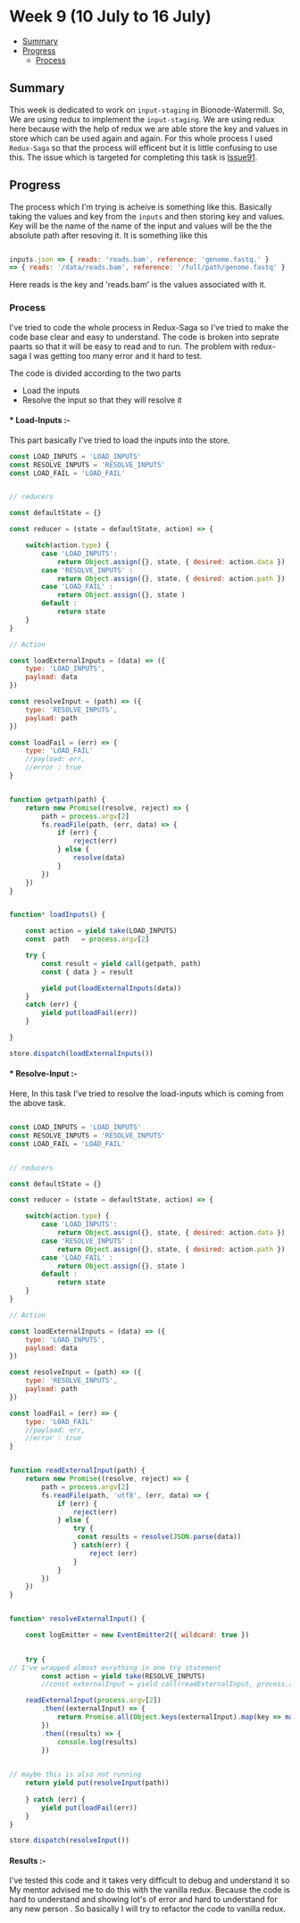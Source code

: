 # Week 9 (10 July to 16 July)


- [Summary](#summary)
- [Progress](#progress)
    - [Process](#process)



## Summary

This week is dedicated to work on `input-staging` in Bionode-Watermill. So, We are using redux to implement the
`input-staging`. We are using redux here because with the help of redux we are able store the key and values in store
which can be used again and again. For this whole process I used `Redux-Saga` so that the process will efficent but
it is little confusing to use this. The issue which is targeted for completing this task is [Issue91](https://github.com/bionode/bionode-watermill/issues/95).


## Progress

The process which I'm trying is acheive is something like this. Basically taking the values and key from the `inputs`
and then storing key and values. Key will be the name of the name of the input and values will be the the absolute path
after resoving it. It is something like this

```javascript

inputs.json => { reads: 'reads.bam', reference: 'genome.fastq.' } 
=> { reads: '/data/reads.bam', reference: '/full/path/genome.fastq' }

```

Here reads is the key and 'reads.bam' is the values associated with it. 

### Process

I've tried to code the whole process in Redux-Saga so I've tried to make the code base clear and easy to understand.
The code is broken into seprate paarts so that it will be easy to read and to run. The problem with redux-saga I was
getting too many error and it hard to test. 

The code is divided according to the two parts
* Load the inputs
* Resolve the input so that they will resolve it 

####   * Load-Inputs :- 

This part basically I've tried to load the inputs into the store.

```javascript
const LOAD_INPUTS = 'LOAD_INPUTS'
const RESOLVE_INPUTS = 'RESOLVE_INPUTS'
const LOAD_FAIL = 'LOAD_FAIL'


// reducers

const defaultState = {}

const reducer = (state = defaultState, action) => {   

	switch(action.type) {
		case 'LOAD_INPUTS':
			return Object.assign({}, state, { desired: action.data })
		case 'RESOLVE_INPUTS' :
			return Object.assign({}, state, { desired: action.path })
		case 'LOAD_FAIL' :
			return Object.assign({}, state )
		default :
			return state
	}
}

// Action 

const loadExternalInputs = (data) => ({
	type: 'LOAD_INPUTS',
	payload: data
})

const resolveInput = (path) => ({
	type: 'RESOLVE_INPUTS',
	payload: path
})

const loadFail = (err) => {
	type: 'LOAD_FAIL'
	//payload: err,
	//error : true
}


function getpath(path) {
	return new Promise((resolve, reject) => {
		path = process.argv[2]
		fs.readFile(path, (err, data) => {
			if (err) {
				reject(err)
			} else {
				resolve(data)
			}
		})
	})
}


function* loadInputs() {

	const action = yield take(LOAD_INPUTS)
	const  path   = process.argv[2]

	try {
		const result = yield call(getpath, path)
		const { data } = result

		yield put(loadExternalInputs(data))
	}
	catch (err) {
		yield put(loadFail(err))
	}

}

store.dispatch(loadExternalInputs())

```

#### * Resolve-Input :-

Here, In this task I've tried to resolve the load-inputs which is coming from the above task. 

```javascript

const LOAD_INPUTS = 'LOAD_INPUTS'
const RESOLVE_INPUTS = 'RESOLVE_INPUTS'
const LOAD_FAIL = 'LOAD_FAIL'


// reducers

const defaultState = {}

const reducer = (state = defaultState, action) => {   

	switch(action.type) {
		case 'LOAD_INPUTS':
			return Object.assign({}, state, { desired: action.data })
		case 'RESOLVE_INPUTS' :
			return Object.assign({}, state, { desired: action.path })
		case 'LOAD_FAIL' :
			return Object.assign({}, state )
		default :
			return state
	}
}

// Action 

const loadExternalInputs = (data) => ({
	type: 'LOAD_INPUTS',
	payload: data
})

const resolveInput = (path) => ({
	type: 'RESOLVE_INPUTS',
	payload: path
})

const loadFail = (err) => {
	type: 'LOAD_FAIL'
	//payload: err,
	//error : true
}


function readExternalInput(path) {
	return new Promise((resolve, reject) => {
		path = process.argv[2]
		fs.readFile(path, 'utf8', (err, data) => {
			if (err) {
				reject(err)
			} else {
				try {
				 const results = resolve(JSON.parse(data))
				} catch(err) {
					reject (err)
				}
			}
		})
	})
}


function* resolveExternalInput() {

	const logEmitter = new EventEmitter2({ wildcard: true })

	
	try {
// I've wrapped almost evrything in one try statement
		const action = yield take(RESOLVE_INPUTS)
		//const externalInput = yield call(readExternalInput, process.argv[2])

	readExternalInput(process.argv[2])
		.then((externalInput) => {
			return Promise.all(Object.keys(externalInput).map(key => matchToFs(externalInput[key])))
		})
		.then((results) => {
			console.log(results)
		})

		
// maybe this is also not running 
	return yield put(resolveInput(path))
		
	} catch (err) {
		yield put(loadFail(err))
	}
}

store.dispatch(resolveInput())

```

#### Results :-

I've tested this code and it takes very difficult to debug and understand it so My mentor advised me to do this with the
vanilla redux. Because the code is hard to understand and showing lot's of error and hard to understand for any new person
. So basically I will try to refactor the code to vanilla redux.

